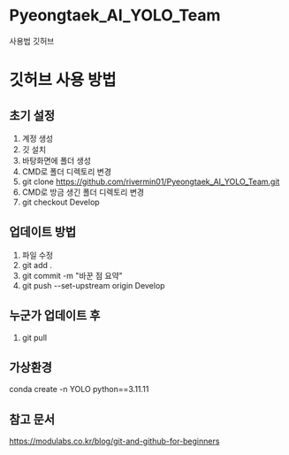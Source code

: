 # Pyeongtaek_AI_YOLO_Team
사용법
깃허브

# 깃허브 사용 방법

## 초기 설정
1. 계정 생성
2. 깃 설치
3. 바탕화면에 폴더 생성
4. CMD로 폴더 디렉토리 변경
5. git clone https://github.com/rivermin01/Pyeongtaek_AI_YOLO_Team.git
6. CMD로 방금 생긴 폴더 디렉토리 변경
7. git checkout Develop


## 업데이트 방법
1. 파일 수정
2. git add .
3. git commit -m "바꾼 점 요약"
4. git push --set-upstream origin Develop


## 누군가 업데이트 후
1. git pull

## 가상환경 
conda create -n YOLO python==3.11.11

## 참고 문서
https://modulabs.co.kr/blog/git-and-github-for-beginners

